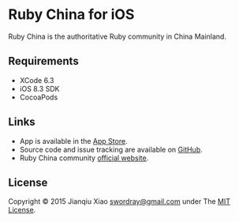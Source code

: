 # Ruby China for iOS


Ruby China is the authoritative Ruby community in China Mainland.

## Requirements

* XCode 6.3
* iOS 8.3 SDK
* CocoaPods

## Links

* App is available in the [App Store](https://itunes.apple.com/app/ruby-china/id999870130).
* Source code and issue tracking are available on [GitHub](https://github.com/swordray/ruby-china-ios).
* Ruby China community [official website](https://ruby-china.org/).

## License

Copyright © 2015 Jianqiu Xiao <swordray@gmail.com> under The [MIT License](http://opensource.org/licenses/MIT).
